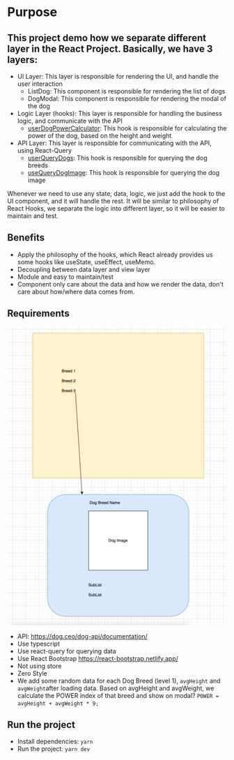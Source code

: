 # Purpose
This project demo how we separate different layer in the React Project. 
Basically, we have 3 layers:
- 
- UI Layer: This layer is responsible for rendering the UI, and handle the user interaction
  - ListDog: This component is responsible for rendering the list of dogs
  - DogModal: This component is responsible for rendering the modal of the dog
- Logic Layer (hooks): This layer is responsible for handling the business logic, and communicate with the API
  - [userDogPowerCalculator](https://github.com/trinhngocdieu/react-design-pattern/blob/main/hooks/dog/useDogPower.ts#L3): This hook is responsible for calculating the power of the dog, based on the height and weight
- API Layer: This layer is responsible for communicating with the API, using React-Query
  - [userQueryDogs](https://github.com/trinhngocdieu/react-design-pattern/blob/main/queries/dog/useQueryDogs.ts): This hook is responsible for querying the dog breeds
  - [useQueryDogImage](https://github.com/trinhngocdieu/react-design-pattern/blob/main/queries/dog/useQueryDogImage.ts): This hook is responsible for querying the dog image

Whenever we need to use any state, data, logic, we just add the hook to the UI component, and it will handle the rest.
It will be similar to philosophy of React Hooks, we separate the logic into different layer, so it will be easier to maintain and test.

## Benefits
- Apply the philosophy of the hooks, which React already provides us some hooks like useState, useEffect, useMemo.
- Decoupling between data layer and view layer
- Module and easy to maintain/test
- Component only care about the data and how we render the data, don't care about how/where data comes from.

## Requirements

![img.png](statics%2Fimg.png)

- API: https://dog.ceo/dog-api/documentation/
- Use typescript
- Use react-query for querying data
- Use React Bootstrap https://react-bootstrap.netlify.app/
- Not using store
- Zero Style
- We add some random data for each Dog Breed (level 1), `avgHeight` and `avgWeight`after loading data.
  Based on avgHeight and avgWeight, we calculate the POWER index of that breed and show on modal?
 ```POWER = avgHeight + avgWeight * 9;```

## Run the project
- Install dependencies: `yarn`
- Run the project: `yarn dev`


